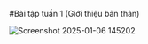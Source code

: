 #Bài tập tuần 1 (Giới thiệu bản thân)

![Screenshot 2025-01-06 145202](https://github.com/user-attachments/assets/84fb28fd-9184-4eae-83e4-5464ff975f7d)
